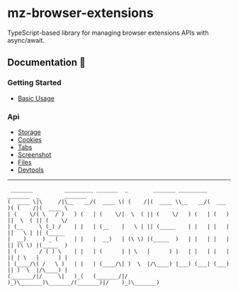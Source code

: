# mz-browser-extensions
TypeScript-based library for managing browser extensions APIs with async/await.

## Documentation 🔖
### Getting Started 
- [Basic Usage](https://browser-extensions.mzsoft.org/pages/basic-usage.html)
### Api 
- [Storage](https://browser-extensions.mzsoft.org/pages/storage.html)
- [Cookies](https://browser-extensions.mzsoft.org/pages/cookies.html)
- [Tabs](https://browser-extensions.mzsoft.org/pages/tabs.html)
- [Screenshot](https://browser-extensions.mzsoft.org/pages/screenshot.html)
- [Files](https://browser-extensions.mzsoft.org/pages/files.html)
- [Devtools](https://browser-extensions.mzsoft.org/pages/devtools.html)
------------------------------








``` 
 _______          _________ _______  _        _______ _________ _______  _        _______ 
(  ____ \|\     /|\__   __/(  ____ \( (    /|(  ____ \\__   __/(  ___  )( (    /|(  ____ \
| (    \/( \   / )   ) (   | (    \/|  \  ( || (    \/   ) (   | (   ) ||  \  ( || (    \/
| (__     \ (_) /    | |   | (__    |   \ | || (_____    | |   | |   | ||   \ | || (_____
|  __)     ) _ (     | |   |  __)   | (\ \) |(_____  )   | |   | |   | || (\ \) |(_____  )
| (       / ( ) \    | |   | (      | | \   |      ) |   | |   | |   | || | \   |      ) |
| (____/\( /   \ )   | |   | (____/\| )  \  |/\____) |___) (___| (___) || )  \  |/\____) |
(_______/|/     \|   )_(   (_______/|/    )_)\_______)\_______/(_______)|/    )_)\_______)                                                                                     

``` 









































